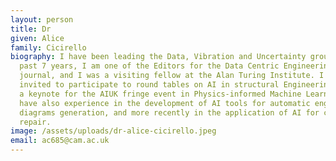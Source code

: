 ```yaml
---
layout: person
title: Dr
given: Alice
family: Cicirello
biography: I have been leading the Data, Vibration and Uncertainty group for the
  past 7 years, I am one of the Editors for the Data Centric Engineering
  journal, and I was a visiting fellow at the Alan Turing Institute. I have been
  invited to participate to round tables on AI in structural Engineering and as
  a keynote for the AIUK fringe event in Physics-informed Machine Learning. I
  have also experience in the development of AI tools for automatic engineering
  diagrams generation, and more recently in the application of AI for climate
  repair.
image: /assets/uploads/dr-alice-cicirello.jpeg
email: ac685@cam.ac.uk
---
```

